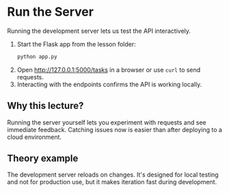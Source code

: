 # Run the Server
Running the development server lets us test the API interactively.


1. Start the Flask app from the lesson folder:
   ```bash
   python app.py
   ```
2. Open <http://127.0.0.1:5000/tasks> in a browser or use `curl` to send
   requests.
3. Interacting with the endpoints confirms the API is working locally.

## Why this lecture?

Running the server yourself lets you experiment with requests and see
immediate feedback. Catching issues now is easier than after deploying to a
cloud environment.
## Theory example
The development server reloads on changes. It's designed for local testing and not for production use, but it makes iteration fast during development.
